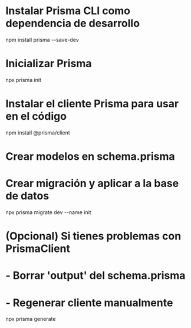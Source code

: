 # Instalar Prisma CLI como dependencia de desarrollo
npm install prisma --save-dev

# Inicializar Prisma
npx prisma init

# Instalar el cliente Prisma para usar en el código
npm install @prisma/client

# Crear modelos en schema.prisma

# Crear migración y aplicar a la base de datos
npx prisma migrate dev --name init

# (Opcional) Si tienes problemas con PrismaClient
# - Borrar 'output' del schema.prisma
# - Regenerar cliente manualmente
npx prisma generate
